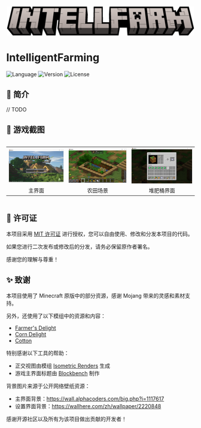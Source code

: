 <p align="center" style="margin-bottom: 0px !important;">
<img width="500" alt="BewlyBewly icon" src="src/main/resources/assets/textures/title/intellfarm.png"><br/>
</p>

# IntelligentFarming

![Language](https://img.shields.io/badge/Language-Kotlin-7f52ff?style=flat-square)
![Version](https://img.shields.io/badge/Version-1.0-4caf50?style=flat-square)
![License](https://img.shields.io/badge/License-MIT-ffca28?style=flat-square)

## 🌾 简介

// TODO

## 📸 游戏截图

<div style="overflow-x: auto; white-space: nowrap;">
  <table style="border-spacing: 12px 6px; text-align: center;">
    <tr>
      <td><img src="docs/screenshots/main_scene.png" alt="主界面" style="max-height:160px;" /></td>
      <td><img src="docs/screenshots/farm_scene.png" alt="农田场景" style="max-height:160px;" /></td>
      <td><img src="docs/screenshots/compost.png" alt="堆肥桶界面" style="max-height:160px;" /></td>
    </tr>
    <tr>
      <td>主界面</td>
      <td>农田场景</td>
      <td>堆肥桶界面</td>
    </tr>
  </table>
</div>

## 📜 许可证

本项目采用 [MIT 许可证](LICENSE) 进行授权，您可以自由使用、修改和分发本项目的代码。

如果您进行二次发布或修改后的分发，请务必保留原作者署名。

感谢您的理解与尊重！

## ✨ 致谢

本项目使用了 Minecraft 原版中的部分资源，感谢 Mojang 带来的灵感和素材支持。

另外，还使用了以下模组中的资源和内容：

- [Farmer's Delight](https://www.curseforge.com/minecraft/mc-mods/farmers-delight)
- [Corn Delight](https://www.curseforge.com/minecraft/mc-mods/corn-delight)
- [Cotton](https://modrinth.com/mod/cotton)

特别感谢以下工具的帮助：

- 正交视图由模组 [Isometric Renders](https://www.curseforge.com/minecraft/mc-mods/isometric-renders) 生成
- 游戏主界面标题由 [Blockbench](https://blockbench.net/) 制作

背景图片来源于公开网络壁纸资源：

- 主界面背景：https://wall.alphacoders.com/big.php?i=1117617
- 设置界面背景：https://wallhere.com/zh/wallpaper/2220848

感谢开源社区以及所有为该项目做出贡献的开发者！

